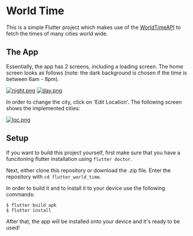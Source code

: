 # World Time

This is a simple Flutter project which makes use of the [WorldTimeAPI](https://worldtimeapi.org/) to fetch the times of many cities world wide.

## The App

Essentially, the app has 2 screens, including a loading screen. The home screen looks as follows (note: the dark background is chosen if the time is between 6am - 8pm).

[![night.png](https://i.postimg.cc/Bb9Ljrzn/night.png)](https://postimg.cc/R6dV8D9k)
[![day.png](https://i.postimg.cc/3NXymLMC/day.png)](https://postimg.cc/dZ0tKjVL)

In order to change the city, click on 'Edit Location'. The following screen shows the implemented cities:

[![loc.png](https://i.postimg.cc/V6b0LfDh/loc.png)](https://postimg.cc/5Yb2sVc5)

## Setup

If you want to build this project yourself, first make sure that you have a funcitoning flutter installation using `flutter doctor`.

Next, either clone this repository or download the .zip file. Enter the repository with `cd flutter_world_time`.

In order to build it and to install it to your device use the following commands:

```
$ flutter build apk
$ flutter install
```

After that, the app will be installed onto your device and it's ready to be used!
